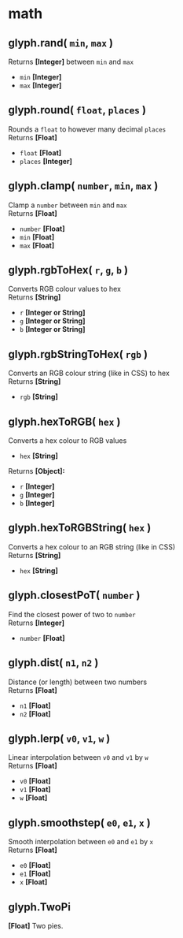 # math

## glyph.rand( `min`, `max` )
Returns **[Integer]** between `min` and `max`
- `min` **[Integer]**
- `max` **[Integer]**

## glyph.round( `float`, `places` )
Rounds a `float` to however many decimal `places`  
Returns **[Float]**
- `float` **[Float]**
- `places` **[Integer]**

## glyph.clamp( `number`, `min`, `max` )
Clamp a `number` between `min` and `max`  
Returns **[Float]**
- `number` **[Float]**
- `min` **[Float]**
- `max` **[Float]**

## glyph.rgbToHex( `r`, `g`, `b` )
Converts RGB colour values to hex  
Returns **[String]**
- `r` **[Integer or String]**
- `g` **[Integer or String]**
- `b` **[Integer or String]**

## glyph.rgbStringToHex( `rgb` )
Converts an RGB colour string (like in CSS) to hex  
Returns **[String]**
- `rgb` **[String]**

## glyph.hexToRGB( `hex` )
Converts a hex colour to RGB values  
- `hex` **[String]**

Returns **[Object]:**
- `r` **[Integer]**
- `g` **[Integer]**
- `b` **[Integer]**

## glyph.hexToRGBString( `hex` )
Converts a hex colour to an RGB string (like in CSS)  
Returns **[String]**
- `hex` **[String]**

## glyph.closestPoT( `number` )
Find the closest power of two to `number`  
Returns **[Integer]**
- `number` **[Float]**

## glyph.dist( `n1`, `n2` )
Distance (or length) between two numbers  
Returns **[Float]**
- `n1` **[Float]**
- `n2` **[Float]**

## glyph.lerp( `v0`, `v1`, `w` )
Linear interpolation between `v0` and `v1` by `w`  
Returns **[Float]**
- `v0` **[Float]**
- `v1` **[Float]**
- `w` **[Float]**

## glyph.smoothstep( `e0`, `e1`, `x` )
Smooth interpolation between `e0` and `e1` by `x`  
Returns **[Float]**
- `e0` **[Float]**
- `e1` **[Float]**
- `x` **[Float]**

## glyph.TwoPi
**[Float]** Two pies.
